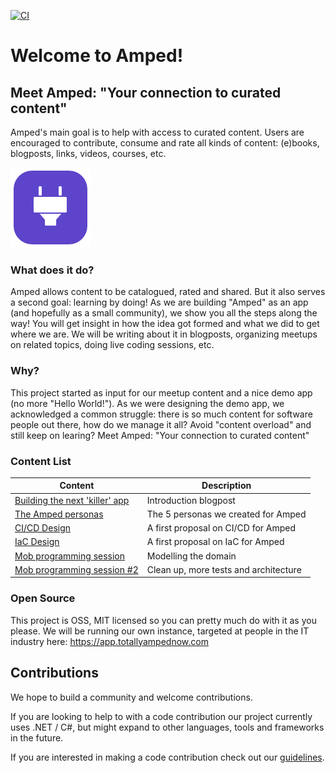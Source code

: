 [![CI](https://github.com/VXCompany/amped/actions/workflows/main.yml/badge.svg)](https://github.com/VXCompany/amped/actions/workflows/main.yml)

# Welcome to Amped!

## Meet Amped: "Your connection to curated content"

Amped's main goal is to help with access to curated content. Users are encouraged to contribute, consume and rate all kinds of content: (e)books, blogposts, links, videos, courses, etc.

![The Amped icon](amped-icon-128.png)

### What does it do?

Amped allows content to be catalogued, rated and shared. But it also serves a second goal: learning by doing! As we are building "Amped" as an app (and hopefully as a small community), we show you all the steps along the way! You will get insight in how the idea got formed and what we did to get where we are. We will be writing about it in blogposts, organizing meetups on related topics, doing live coding sessions, etc.

### Why?

This project started as input for our meetup content and a nice demo app (no more "Hello World!"). As we were designing the demo app, we acknowledged a common struggle: there is so much content for software people out there, how do we manage it all? Avoid "content overload" and still keep on learing? Meet Amped: "Your connection to curated content"

### Content List

| Content                                                                                       | Description                           |
| --------------------------------------------------------------------------------------------- | ------------------------------------- |
| [Building the next 'killer' app](https://vxcompany.com/insight/building-the-next-killer-app/) | Introduction blogpost                 |
| [The Amped personas ](./content/personas/personas.md)                                         | The 5 personas we created for Amped   |
| [CI/CD Design ](./content/designs/1_cicd/cicd.md)                                             | A first proposal on CI/CD for Amped   |
| [IaC Design ](./content/designs/2_infra_as_code/infra_as_code.md)                             | A first proposal on IaC for Amped     |
| [Mob programming session](./content/mobs/mob.md)                                              | Modelling the domain                  |
| [Mob programming session #2](./content/mobs/mob2.md)                                          | Clean up, more tests and architecture |

### Open Source

This project is OSS, MIT licensed so you can pretty much do with it as you please. We will be running our own instance, targeted at people in the IT industry here: https://app.totallyampednow.com

## Contributions

We hope to build a community and welcome contributions. 

If you are looking to help to with a code contribution our project currently uses .NET / C#, but might expand to other languages, tools and frameworks in the future. 

If you are interested in making a code contribution check out our [guidelines](contribute.md).
